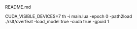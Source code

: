 README.md

CUDA_VISIBLE_DEVICES=7 th -i main.lua -epoch 0 -path2load ./rslt/overfeat -load_model true -cuda true -gpuid 1

